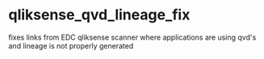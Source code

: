 # qliksense_qvd_lineage_fix
fixes links from EDC qliksense scanner where applications are using qvd's and lineage is not properly generated
